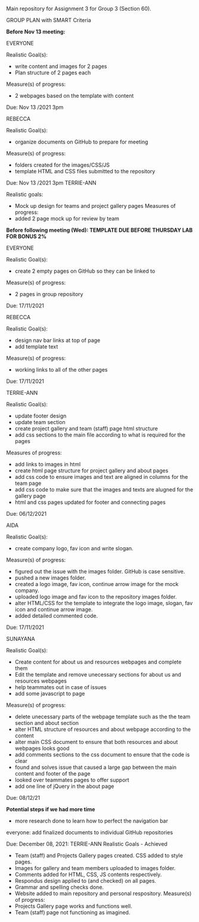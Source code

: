 Main repository for Assignment 3 for Group 3 (Section 60). 

GROUP PLAN with SMART Criteria


**Before Nov 13 meeting:**

EVERYONE

  Realistic Goal(s): 
  - write content and images for 2 pages
  - Plan structure of 2 pages each

  Measure(s) of progress:
  - 2 webpages based on the template with content

  Due: Nov 13 /2021 3pm

REBECCA

  Realistic Goal(s): 
  - organize documents on GitHub to prepare for meeting

  Measure(s) of progress:
  - folders created for the images/CSS/JS
  - template HTML and CSS files submitted to the repository

  Due: Nov 13 /2021 3pm
TERRIE-ANN

Realistic goals:
- Mock up design for teams and project gallery pages
Measures of progress:
- added 2 page mock up for review by team

**Before following meeting (Wed): TEMPLATE DUE BEFORE THURSDAY LAB FOR BONUS 2%**

EVERYONE

  Realistic Goal(s): 
  - create 2 empty pages on GitHub so they can be linked to

  Measure(s) of progress:
  - 2 pages in group repository

  Due: 17/11/2021

REBECCA

  Realistic Goal(s): 
  - design nav bar links at top of page
  - add template text

  Measure(s) of progress:
   - working links to all of the other pages

Due: 17/11/2021

TERRIE-ANN

  Realistic Goal(s): 
  - update footer design 
  - update team section
  - create project gallery and team (staff) page html structure
  - add css sections to the main file according to what is required for the pages

  Measures of progress:
   - add links to images in html
   - create html page structure for project gallery and about pages
   - add css code to ensure images and text are aligned in columns for the team page
   - add css code to make sure that the images and texts are alugned for the gallery page
   - html and css pages updated for footer and connecting pages


  Due: 06/12/2021

AIDA

  Realistic Goal(s): 
  - create company logo, fav icon and write slogan.

  Measure(s) of progress:
  - figured out the issue with the images folder. GitHub is case sensitive. 
  - pushed a new images folder.
  - created a logo image, fav icon, continue arrow image for the mock company.  
  - uploaded logo image and fav icon to the repository images folder. 
  - alter HTML/CSS for the template to integrate the logo image, slogan, fav icon and continue arrow image. 
  - added detailed commented code. 

Due: 17/11/2021
           
SUNAYANA

  Realistic Goal(s): 
  - Create content for about us and resources webpages and complete them
  - Edit the template and remove unecessary sections for about us and resources webpages
  - help teammates out in case of issues
  - add some javascript to page

  Measure(s) of progress:
  - delete unecessary parts of the webpage template such as the the team section and about section
  - alter HTML structure of resources and about webpage according to the content
  - alter main CSS document to ensure that both resources and about webpages looks good
  - add comments sections to the css document to ensure that the code is clear
  - found and solves issue that caused a large gap between the main content and footer of the page
  - looked over teammates pages to offer support
  - add one line of jQuery in the about page
  
  Due: 08/12/21 

**Potential steps if we had more time**

- more research done to learn how to perfect the navigation bar

everyone: add finalized documents to individual GitHub repositories

Due: December 08, 2021:
TERRIE-ANN
  Realistic Goals - Achieved
 - Team (staff) and Projects Gallery pages created. CSS added to style pages.
 - Images for gallery and team members uploaded to images folder.
 - Comments added for HTML, CSS, JS contents respectively.
 - Respondus design applied to (and checked) on all pages.
 - Grammar and spelling checks done.
 - Website added to main repository and personal respository.
  Measure(s) of progress:
 - Projects Gallery page works and functions well.
 - Team (staff) page not functioning as imagined.
